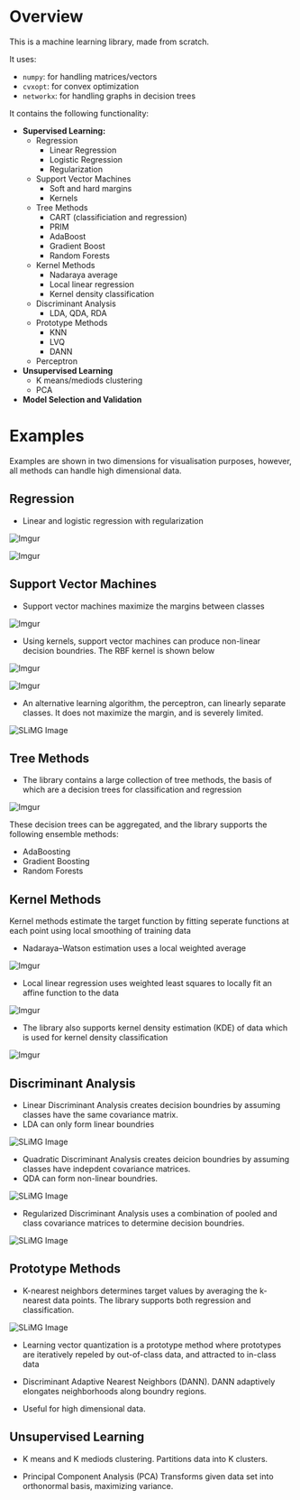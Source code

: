 # Overview

This is a machine learning library, made from scratch.  

It uses:
* `numpy`: for handling matrices/vectors
* `cvxopt`: for convex optimization
* `networkx`: for handling graphs in decision trees

It contains the following functionality:
* **Supervised Learning:**
  * Regression
    * Linear Regression
    * Logistic Regression
    * Regularization
  * Support Vector Machines
    * Soft and hard margins
    * Kernels
  * Tree Methods
    * CART (classificiation and regression)
    * PRIM
    * AdaBoost
    * Gradient Boost
    * Random Forests
  * Kernel Methods
    * Nadaraya average
    * Local linear regression
    * Kernel density classification
  * Discriminant Analysis
    * LDA, QDA, RDA
  * Prototype Methods
    * KNN
    * LVQ
    * DANN
  * Perceptron
* **Unsupervised Learning**
  * K means/mediods clustering
  * PCA
* **Model Selection and Validation**

# Examples
Examples are shown in two dimensions for visualisation purposes, however, all methods can handle high dimensional data.
## Regression

* Linear and logistic regression with regularization

![Imgur](http://i.imgur.com/YJl0DfM.png)

![Imgur](http://i.imgur.com/eOarDws.png)

## Support Vector Machines

* Support vector machines maximize the margins between classes

![Imgur](http://i.imgur.com/Uw4puZ1.jpg)

* Using kernels, support vector machines can produce non-linear decision boundries.  The RBF kernel is shown below

![Imgur](http://i.imgur.com/dpSlL5z.jpg)

![Imgur](http://i.imgur.com/9Fw80Ex.png)

* An alternative learning algorithm, the perceptron, can linearly separate classes.  It does not maximize the margin, and is severely limited.

![SLiMG Image](https://i.sli.mg/PI5jJl.png)

## Tree Methods

* The library contains a large collection of tree methods, the basis of which are a decision trees for classification and regression

![Imgur](http://i.imgur.com/Mmkehxq.png)

These decision trees can be aggregated, and the library supports the following ensemble methods:
* AdaBoosting
* Gradient Boosting
* Random Forests

## Kernel Methods

Kernel methods estimate the target function by fitting seperate functions at each point using local smoothing of training data

* Nadaraya–Watson estimation uses a local weighted average

![Imgur](http://i.imgur.com/QptSDUu.png)

* Local linear regression uses weighted least squares to locally fit an affine function to the data

![Imgur](http://i.imgur.com/JM7VeQ2.png)

* The library also supports kernel density estimation (KDE) of data which is used for kernel density classification

![Imgur](http://i.imgur.com/VtAbSWs.png)

## Discriminant Analysis

* Linear Discriminant Analysis creates decision boundries by assuming classes have the same covariance matrix.
* LDA can only form linear boundries

![SLiMG Image](https://i.sli.mg/ukWqRT.png)

* Quadratic Discriminant Analysis creates deicion boundries by assuming classes have indepdent covariance matrices.
* QDA can form non-linear boundries.

![SLiMG Image](https://i.sli.mg/9jjM9f.png)

* Regularized Discriminant Analysis uses a combination of pooled and class covariance matrices to determine decision boundries.

![SLiMG Image](https://i.sli.mg/dEeLC2.png)

## Prototype Methods

* K-nearest neighbors determines target values by averaging the k-nearest data points.  The library supports both regression and classification.

![SLiMG Image](https://i.sli.mg/5TGesz.png)

* Learning vector quantization is a prototype method where prototypes are iteratively repeled by out-of-class data, and attracted to in-class data

* Discriminant Adaptive Nearest Neighbors (DANN). DANN adaptively elongates neighborhoods along boundry regions.
* Useful for high dimensional data.

## Unsupervised Learning

* K means and K mediods clustering.  Partitions data into K clusters.

* Principal Component Analysis (PCA) Transforms given data set into orthonormal basis, maximizing variance.


